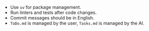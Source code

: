 - Use `uv` for package management.
- Run linters and tests after code changes.
- Commit messages should be in English.
- `ToDo.md` is managed by the user, `Tasks.md` is managed by the AI.